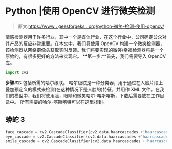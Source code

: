 # Python |使用 OpenCV 进行微笑检测

> 原文:[https://www . geesforgeks . org/python-微笑-检测-使用-opencv/](https://www.geeksforgeeks.org/python-smile-detection-using-opencv/)

情感检测器用于许多行业，其中一个是媒体行业，在这个行业中，公司确定公众对其产品的反应非常重要。在本文中，我们将使用 OpenCV 构建一个微笑检测器，该检测器从网络摄像头获取实时反馈。我们将要实现的微笑/幸福检测器将是一个原始的，有很多更好的方法来实现它。
**第一步:**首先，我们需要导入 OpenCV 库。

```py
import cv2
```

**步骤#2:** 包括所需的哈尔级联。
哈尔级联是一种分类器，用于通过在人脸片段上叠加预定义的模式来检测(在这种情况下是人脸的)特征，并用作 XML 文件。在我们的模型中，我们将使用脸，眼睛和微笑哈尔-喀斯喀斯，下载后需要放在工作目录中。
所有需要的哈尔-喀斯喀特可以在这里[找到](https://github.com/opencv/opencv/tree/master/data/haarcascades)。

## 蟒蛇 3

```py
face_cascade = cv2.CascadeClassifier(cv2.data.haarcascades +'haarcascade_frontalface_default.xml')
eye_cascade = cv2.CascadeClassifier(cv2.data.haarcascades +'haarcascade_eye.xml')
smile_cascade = cv2.CascadeClassifier(cv2.data.haarcascades +'haarcascade_smile.xml')
```